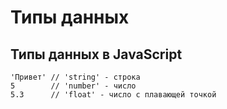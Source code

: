 # Типы данных
## Типы данных в JavaScript

    'Привет' // 'string' - строка
    5        // 'number' - число
    5.3      // 'float' - число с плавающей точкой
